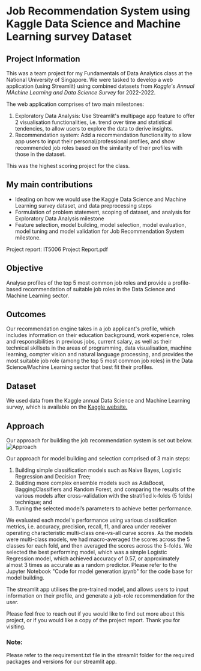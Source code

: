 <h1>Job Recommendation System using Kaggle Data Science and Machine Learning survey Dataset</h1>

<h2>Project Information</h2>

This was a team project for my Fundamentals of Data Analytics class at the National University of Singapore. We were tasked to develop a web application (using Streamlit) using combined datasets from <i>Kaggle's Annual MAchine Learning and Data Science Survey</i> for 2022-2022. 

The web application comprises of two main milestones:
1) Exploratory Data Analysis: Use Streamlit's multipage app feature to offer 2 visualisation functionalities, i.e. trend over time and statistical tendencies, to allow users to explore the data to derive insights.  
2) Recommendation system: Add a recommendation functionality to allow app users to input their personal/professional profiles, and show recommended job roles based on the similarity of their profiles with those in the dataset.

This was the highest scoring project for the class. 

<h2>My main contributions</h2>
<ul>
<li>Ideating on how we would use the Kaggle Data Science and Machine Learning survey dataset, and data preprocessing steps</li>
<li>Formulation of problem statement, scoping of dataset, and analysis for Exploratory Data Analysis milestone</li>
<li>Feature selection, model building, model selection, model evaluation, model tuning and model validation for Job Recommendation System milestone. </li>
</ul>
Project report: IT5006 Project Report.pdf

<h2>Objective</h2>

Analyse profiles of the top 5 most common job roles and provide a profile-based recommendation of suitable job roles in the Data Science and Machine Learning sector.

<h2>Outcomes</h2>

Our recommendation engine takes in a job applicant's profile, which includes information on their education background, work experience, roles and responsibilities in previous jobs, current salary, as well as their technical skillsets in the areas of programming, data visualisation, machine learning, compter vision and natural language processing, and provides the most suitable job role (among the top 5 most common job roles) in the Data Science/Machine Learning sector that best fit their profiles.

<h2>Dataset</h2>

We used data from the Kaggle annual Data Science and Machine Learning survey, which is available on the <a href="https://www.kaggle.com/c/kaggle-survey-2022/"> Kaggle website.</a>

<h2>Approach</h2>
Our approach for building the job recommendation system is set out below.
<img src="https://github.com/cometohk/job-recommendation-system/assets/136663463/3982fdc1-450e-4ef2-a74a-8edb36a94348" alt="Approach">

Our approach for model building and selection comprised of 3 main steps:
1) Building simple classification models such as Naive Bayes, Logistic Regression and Decision Tree;
2) Building more complex ensemble models such as AdaBoost, BaggingClassifiers and Random Forest, and comparing the
results of the various models after cross-validation with the stratified k-folds (5 folds) technique; and
3) Tuning the selected model’s parameters to achieve better performance.

We evaluated each model's performance using various classification metrics, i.e. accuracy, precision, recall, f1, and area under receiver operating characteristic multi-class one-vs-all curve scores. As the models were multi-class models, we had macro-averaged the scores across the 5 classes for each fold, and then averaged the scores across the 5-folds. We selected the best performing model, which was a simple Logistic Regression model, which achieved accuracy of 0.57, or approximately almost 3 times as accurate as a random predictor. Please refer to the Jupyter Notebook "Code for model generation.ipynb" for the code base for model building.

The streamlit app utilises the pre-trained model, and allows users to input information on their profile, and generate a job-role recommendation for the user. 

Please feel free to reach out if you would like to find out more about this project, or if you would like a copy of the project report. Thank you for visiting.

<h3>Note:</h3> Please refer to the requirement.txt file in the streamlit folder for the required packages and versions for our streamlit app. 
